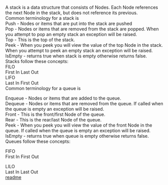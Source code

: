 A stack is a data structure that consists of Nodes. Each Node references the next Node in the stack, but does not reference its previous.<br>
Common terminology for a stack is<br>
Push - Nodes or items that are put into the stack are pushed<br>
Pop - Nodes or items that are removed from the stack are popped. When you attempt to pop an empty stack an exception will be raised.<br>
Top - This is the top of the stack.<br>
Peek - When you peek you will view the value of the top Node in the stack. When you attempt to peek an empty stack an exception will be raised.<br>
IsEmpty - returns true when stack is empty otherwise returns false.<br>
Stacks follow these concepts:<br>
FILO<br>
First In Last Out<br>
LIFO<br>
Last In First Out<br>
Common terminology for a queue is<br>

Enqueue - Nodes or items that are added to the queue.<br>
Dequeue - Nodes or items that are removed from the queue. If called when the queue is empty an exception will be raised.<br>
Front - This is the front/first Node of the queue.<br>
Rear - This is the rear/last Node of the queue.<br>
Peek - When you peek you will view the value of the front Node in the queue. If called when the queue is empty an exception will be raised.<br>
IsEmpty - returns true when queue is empty otherwise returns false.<br>
Queues follow these concepts:<br>

FIFO<br>
First In First Out<br>



LILO<br>
Last In Last Out<br>
[readme](https://github.com/Ahmadlotfyfalah1998/reading-notes/blob/main/notes/read-Stacks%20and%20Queues.md)
